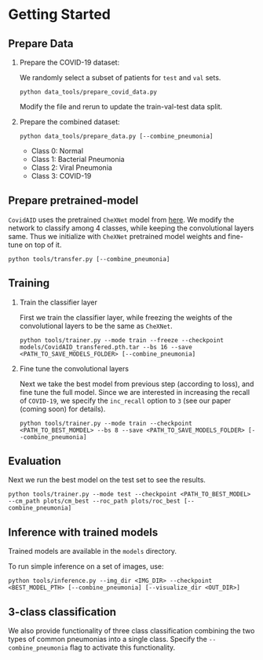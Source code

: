 # Getting Started

## Prepare Data
1. Prepare the COVID-19 dataset:

    We randomly select a subset of patients for `test` and `val` sets.
   ```
   python data_tools/prepare_covid_data.py
   ```
   Modify the file and rerun to update the train-val-test data split.

2. Prepare the combined dataset:

   ```
   python data_tools/prepare_data.py [--combine_pneumonia]
   ```
   - Class 0: Normal
   - Class 1: Bacterial Pneumonia
   - Class 2: Viral Pneumonia
   - Class 3: COVID-19

## Prepare pretrained-model
`CovidAID` uses the pretrained `CheXNet` model from [here](https://github.com/arnoweng/CheXNet/). We modify the network to classify among 4 classes, while keeping the convolutional layers same. Thus we initialize with `CheXNet` pretrained model weights and fine-tune on top of it.

```
python tools/transfer.py [--combine_pneumonia]
```

## Training
1. Train the classifier layer

    First we train the classifier layer, while freezing the weights of the convolutional layers to be the same as `CheXNet`.
    ```
    python tools/trainer.py --mode train --freeze --checkpoint models/CovidAID_transfered.pth.tar --bs 16 --save <PATH_TO_SAVE_MODELS_FOLDER> [--combine_pneumonia]
    ```

2. Fine tune the convolutional layers

    Next we take the best model from previous step (according to loss), and fine tune the full model. Since we are interested in increasing the recall of `COVID-19`, we specify the `inc_recall` option to `3` (see our paper (coming soon) for details).
    ```
    python tools/trainer.py --mode train --checkpoint <PATH_TO_BEST_MOMDEL> --bs 8 --save <PATH_TO_SAVE_MODELS_FOLDER> [--combine_pneumonia]
    ```

## Evaluation
Next we run the best model on the test set to see the results.
```
python tools/trainer.py --mode test --checkpoint <PATH_TO_BEST_MODEL> --cm_path plots/cm_best --roc_path plots/roc_best [--combine_pneumonia]
```

## Inference with trained models
Trained models are available in the `models` directory. 

To run simple inference on a set of images, use:
```
python tools/inference.py --img_dir <IMG_DIR> --checkpoint <BEST_MODEL_PTH> [--combine_pneumonia] [--visualize_dir <OUT_DIR>]
```

## 3-class classification
We also provide functionality of three class classification combining the two types of common pneumonias into a single class. Specify the `--combine_pneumonia` flag to activate this functionality.
